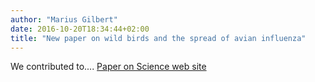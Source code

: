 ```yaml
---
author: "Marius Gilbert"
date: 2016-10-20T18:34:44+02:00
title: "New paper on wild birds and the spread of avian influenza"
---
```


We contributed to....
[Paper on Science web site](http://science.sciencemag.org/content/354/6309/213)
